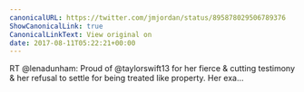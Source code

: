 ```yaml
---
canonicalURL: https://twitter.com/jmjordan/status/895878029506789376
ShowCanonicalLink: true
CanonicalLinkText: View original on
date: 2017-08-11T05:22:21+00:00
---
```

RT @lenadunham: Proud of @taylorswift13 for her fierce &amp; cutting testimony &amp; her refusal to settle for being treated like property. Her exa…